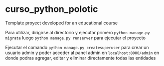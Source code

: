 # curso_python_polotic
Template proyect developed for an educational course

Para utilizar, dirigirse al directorio y ejecutar primero 
```python manage.py migrate```
luego
```python manage.py runserver```
para ejecutar el proyecto


Ejecutar el comando ```python manage.py createsuperuser``` para crear un usuario admin y poder acceder al panel admin en ```localhost:8000/admin``` en donde podras agregar, editar y eliminar directamente todas las entidades
